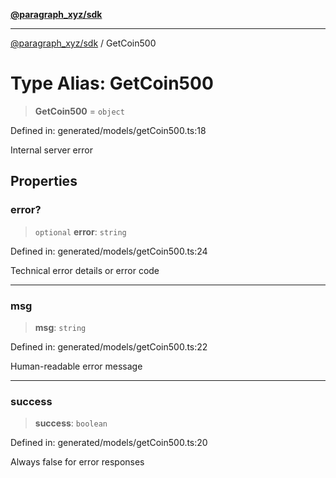 [**@paragraph_xyz/sdk**](../README.md)

***

[@paragraph_xyz/sdk](../README.md) / GetCoin500

# Type Alias: GetCoin500

> **GetCoin500** = `object`

Defined in: generated/models/getCoin500.ts:18

Internal server error

## Properties

### error?

> `optional` **error**: `string`

Defined in: generated/models/getCoin500.ts:24

Technical error details or error code

***

### msg

> **msg**: `string`

Defined in: generated/models/getCoin500.ts:22

Human-readable error message

***

### success

> **success**: `boolean`

Defined in: generated/models/getCoin500.ts:20

Always false for error responses
